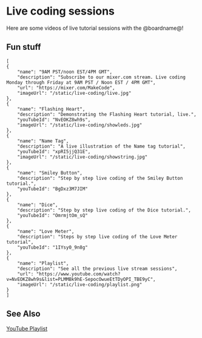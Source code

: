 # Live coding sessions

Here are some videos of live tutorial sessions with the @boardname@!

## Fun stuff

```codecard
[
{
    "name": "9AM PST/noon EST/4PM GMT",
    "description": "Subscribe to our mixer.com stream. Live coding Monday through Friday at 9AM PST / Noon EST / 4PM GMT",
    "url": "https://mixer.com/MakeCode",
    "imageUrl": "/static/live-coding/live.jpg"
},    
{
    "name": "Flashing Heart",
    "description": "Demonstrating the Flashing Heart tutorial, live.",
    "youTubeId": "NvEOKZ8wh9s",
    "imageUrl": "/static/live-coding/showleds.jpg"
},
{
    "name": "Name Tag",
    "description": "A live illustration of the Name tag tutorial",
    "youTubeId": "xpRI5jjQ31E",
    "imageUrl": "/static/live-coding/showstring.jpg"
},
{
    "name": "Smiley Button",
    "description": "Step by step live coding of the Smiley Button tutorial.",
    "youTubeId": "BgDxz3M7JIM"
},
{
    "name": "Dice",
    "description": "Step by step live coding of the Dice tutorial.",
    "youTubeId": "OmrmjtOm_sQ"
},
{
    "name": "Love Meter",
    "description": "Steps by step live coding of the Love Meter tutorial",
    "youTubeId": "1IYsy0_9n8g"
},
{
    "name": "Playlist",
    "description": "See all the previous live stream sessions",
    "url": "https://www.youtube.com/watch?v=NvEOKZ8wh9s&list=PLMMBk9hE-SepocOwueEtTDyOPI_TBE9yC",
    "imageUrl": "/static/live-coding/playlist.png"
}
]
```

## See Also

[YouTube Playlist](https://www.youtube.com/watch?v=NvEOKZ8wh9s&list=PLMMBk9hE-SepocOwueEtTDyOPI_TBE9yC)
